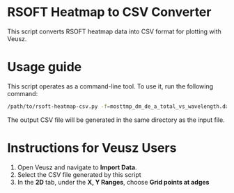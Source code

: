 # RSOFT Heatmap to CSV Converter

This script converts RSOFT heatmap data into CSV format for plotting with Veusz.

# Usage guide

This script operates as a command-line tool. To use it, run the following command:

```bash
/path/to/rsoft-heatmap-csv.py -f=mosttmp_dm_de_a_total_vs_wavelength.dat
```

The output CSV file will be generated in the same directory as the input file.

# Instructions for Veusz Users

1. Open Veusz and navigate to **Import Data**.
2. Select the CSV file generated by this script
3. In the **2D** tab, under the **X, Y Ranges**, choose **Grid points at adges**


